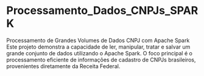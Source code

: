 # Processamento_Dados_CNPJs_SPARK
Processamento de Grandes Volumes de Dados CNPJ com Apache Spark Este projeto demonstra a capacidade de ler, manipular, tratar e salvar um grande conjunto de dados utilizando o Apache Spark. O foco principal é o processamento eficiente de informações de cadastro de CNPJs brasileiros, provenientes diretamente da Receita Federal.
